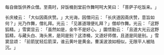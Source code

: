 每自做饭供养众僧。至斋时，舁饭桶到堂前作舞呵呵大笑曰：​「菩萨子吃饭来。​」

长庆棱云：​「大似因斋庆赞。​」大光诲，因僧问云：​「长庆道因斋庆赞，意旨如何？​」光乃作舞，僧礼拜。光云：​「见甚道理便礼拜？​」僧却作舞。光云：​「这野狐精。​」雪窦显云：​「虽然如是，金牛不是好心。​」圜悟勤云：​「且道大光云这野狐精，与藏头白、海头黑，是同是别？这漆桶，又道好师僧，且道是同是别。​」雪窦显颂：​「前箭犹轻后箭深，谁云黄叶是黄金。曹溪波浪如相似，无限平人被陆沉。​」